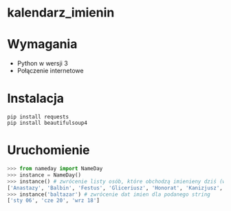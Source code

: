 # kalendarz_imienin

Wymagania
=========

* Python w wersji 3
* Połączenie internetowe


Instalacja
==========

```console
pip install requests
pip install beautifulsoup4
```

Uruchomienie
============

```python
>>> from nameday import NameDay
>>> instance = NameDay()
>>> instance() # zwrócenie listy osób, które obchodzą imienieny dziś (wynik z przykładu na dzień 21 grudnia)
['Anastazy', 'Balbin', 'Festus', 'Gliceriusz', 'Honorat', 'Kanizjusz', 'Piotr', 'Temistokles', 'Tolisław', 'Tomasz', 'Tomisław', 'Tomisława']
>>> instance('baltazar') # zwrócenie dat imien dla podanego string
['sty 06', 'cze 20', 'wrz 18']
```
